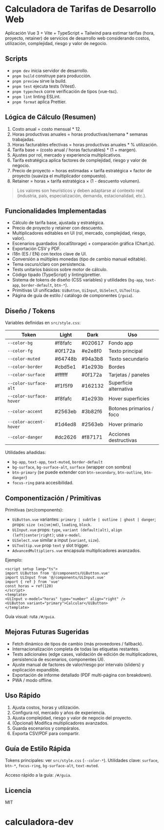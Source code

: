 # Calculadora de Tarifas de Desarrollo Web

Aplicación Vue 3 + Vite + TypeScript + Tailwind para estimar tarifas (hora, proyecto, retainer) de servicios de desarrollo web considerando costos, utilización, complejidad, riesgo y valor de negocio.

## Scripts

- `pnpm dev` inicia servidor de desarrollo.
- `pnpm build` construye para producción.
- `pnpm preview` sirve la build.
- `pnpm test` ejecuta tests (Vitest).
- `pnpm typecheck` corre verificación de tipos (vue-tsc).
- `pnpm lint` linting ESLint.
- `pnpm format` aplica Prettier.

## Lógica de Cálculo (Resumen)

1. Costo anual = costo mensual * 12.
2. Horas productivas anuales = horas productivas/semana * semanas trabajadas.
3. Horas facturables efectivas = horas productivas anuales * % utilización.
4. Tarifa base = (costo anual / horas facturables) * (1 + margen).
5. Ajustes por rol, mercado y experiencia multiplicativos.
6. Tarifa estratégica aplica factores de complejidad, riesgo y valor de negocio.
7. Precio de proyecto = horas estimadas × tarifa estratégica × factor de proyecto (suaviza el multiplicador compuesto).
8. Retainer = horas × tarifa estratégica × (1 - descuento volumen).

> Los valores son heurísticos y deben adaptarse al contexto real (industria, país, especialización, demanda, estacionalidad, etc.).

## Funcionalidades Implementadas

- Cálculo de tarifa base, ajustada y estratégica.
- Precio de proyecto y retainer con descuento.
- Multiplicadores editables en UI (rol, mercado, complejidad, riesgo, valor).
- Escenarios guardados (localStorage) + comparación gráfica (Chart.js).
- Exportación CSV y PDF.
- i18n (ES / EN) con textos clave de UI.
- Conversión a múltiples monedas (tipo de cambio manual editable).
- Tema oscuro/claro con persistencia.
- Tests unitarios básicos sobre motor de cálculo.
- Código tipado (TypeScript) y linting/prettier.
- Sistema de tokens de diseño (CSS variables) y utilidades (`bg-app`, `text-app`, `border-default`, `btn-*`).
- Primitivas UI unificadas: `UiButton`, `UiInput`, `UiSelect`, `UiTooltip`.
- Página de guía de estilo / catálogo de componentes (`/guia`).

## Diseño / Tokens

Variables definidas en `src/style.css`:

| Token | Light | Dark | Uso |
|-------|-------|------|-----|
| `--color-bg` | #f8fafc | #020617 | Fondo app |
| `--color-fg` | #0f172a | #e2e8f0 | Texto principal |
| `--color-muted` | #64748b | #94a3b8 | Texto secundario |
| `--color-border` | #cbd5e1 | #1e293b | Bordes |
| `--color-surface` | #ffffff | #0f172a | Tarjetas / paneles |
| `--color-surface-alt` | #f1f5f9 | #162132 | Superficie alternativa |
| `--color-surface-hover` | #f8fafc | #1e293b | Hover superficies |
| `--color-accent` | #2563eb | #3b82f6 | Botones primarios / foco |
| `--color-accent-hover` | #1d4ed8 | #2563eb | Hover primario |
| `--color-danger` | #dc2626 | #f87171 | Acciones destructivas |

Utilidades añadidas:

- `bg-app`, `text-app`, `text-muted`, `border-default`
- `bg-surface`, `bg-surface-alt`, `surface` (wrapper con sombra)
- `btn-primary` (se puede extender con `btn-secondary`, `btn-outline`, `btn-danger`)
- `focus-ring` para accesibilidad.

## Componentización / Primitivas

Primitivas (src/components):

- `UiButton.vue` variantes: `primary | subtle | outline | ghost | danger`; props: `size (xs|sm|md)`, `loading`, `block`.
- `UiInput.vue` props: `type`, `variant (default|alt)`, `align (left|center|right)`; usa `v-model`.
- `UiSelect.vue` similar a input (`variant`, `size`).
- `UiTooltip.vue` prop `text` y slot trigger.
- `AdvancedMultipliers.vue` encapsula multiplicadores avanzados.

Ejemplo:

```vue
<script setup lang="ts">
import UiButton from '@/components/UiButton.vue'
import UiInput from '@/components/UiInput.vue'
import { ref } from 'vue'
const horas = ref(120)
</script>
<template>
<UiInput v-model="horas" type="number" align="right" />
<UiButton variant="primary">Calcular</UiButton>
</template>
```

Guía visual: ruta `/#/guia`.

## Mejoras Futuras Sugeridas

- Fetch dinámico de tipos de cambio (más proveedores / fallback).
- Internacionalización completa de todas las etiquetas restantes.
- Tests adicionales (edge cases, validación de edición de multiplicadores, persistencia de escenarios, componentes UI).
- Ajuste manual de factores de valor/riesgo por intervalo (sliders) y explicación expandible.
- Exportación de informe detallado (PDF multi-página con breakdown).
- PWA / modo offline.

## Uso Rápido

1. Ajusta costos, horas y utilización.
2. Configura rol, mercado y años de experiencia.
3. Ajusta complejidad, riesgo y valor de negocio del proyecto.
4. (Opcional) Modifica multiplicadores avanzados.
5. Guarda escenarios y compáralos.
6. Exporta CSV/PDF para compartir.

## Guía de Estilo Rápida

Tokens principales: ver `src/style.css` (`--color-*`). Utilidades clave: `surface`, `btn-*`, `focus-ring`, `bg-surface-alt`, `text-muted`.

Acceso rápido a la guía: `/#/guia`.

## Licencia

MIT
# calculadora-dev
